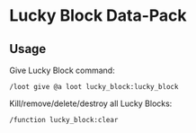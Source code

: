 # Lucky Block Data-Pack

## Usage

Give Lucky Block command:

```
/loot give @a loot lucky_block:lucky_block
```

Kill/remove/delete/destroy all Lucky Blocks:

```
/function lucky_block:clear
```